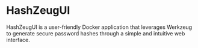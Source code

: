 # HashZeugUI
 HashZeugUI is a user-friendly Docker application that leverages Werkzeug to generate secure password hashes through a simple and intuitive web interface.
